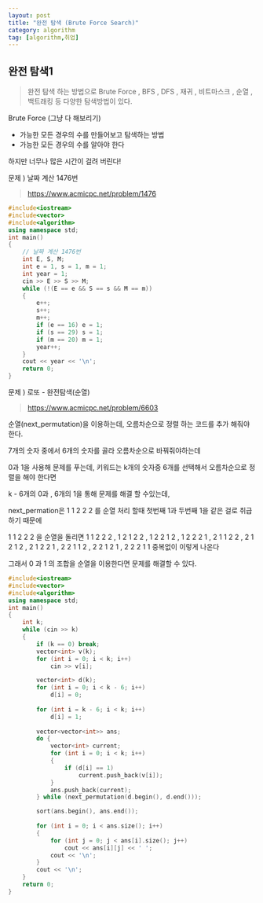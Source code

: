 ```yaml
---
layout: post
title: "완전 탐색 (Brute Force Search)"
category: algorithm
tag: [algorithm,취업]
---
```


## 완전 탐색1

> 완전 탐색 하는 방법으로 Brute Force , BFS , DFS , 재귀 , 비트마스크 , 순열 , 백트래킹 등 다양한 탐색방법이 있다.



Brute Force (그냥 다 해보리기)

- 가능한 모든 경우의 수를 만들어보고 탐색하는 방법
- 가능한 모든 경우의 수를 알아야 한다

하지만 너무나 많은 시간이 걸려 버린다!



문제 ) 날짜 계산 1476번

> https://www.acmicpc.net/problem/1476

```c++
#include<iostream>
#include<vector>
#include<algorithm>
using namespace std;
int main()
{
	// 날짜 계산 1476번
	int E, S, M;
	int e = 1, s = 1, m = 1;
	int year = 1;
	cin >> E >> S >> M;
	while (!(E == e && S == s && M == m))
	{
		e++;
		s++;
		m++;
		if (e == 16) e = 1;
		if (s == 29) s = 1;
		if (m == 20) m = 1;
		year++;
	}
	cout << year << '\n';
	return 0;
}
```



문제 ) 로또 - 완전탐색(순열)

> https://www.acmicpc.net/problem/6603

순열(next_permutation)을 이용하는데,  오름차순으로 정렬 하는 코드를 추가 해줘야한다.

7개의 숫자 중에서 6개의 숫자를 골라 오름차순으로 바꿔줘야하는데

0과 1을 사용해 문제를 푸는데,  키워드는 k개의 숫자중 6개를 선택해서 오름차순으로 정렬을 해야 한다면

k - 6개의 0과 , 6개의 1을 통해 문제를 해결 할 수있는데,

next_permation은  1 1 2 2 2 를 순열 처리 할때 첫번째 1과 두번째 1을 같은 걸로 취급하기 때문에 

1 1 2 2 2 을 순열을 돌리면 1 1 2 2 2 , 1 2 1 2 2 , 1 2 2 1 2 , 1 2 2 2 1 , 2 1 1 2 2 , 2 1 2 1 2 , 2 1 2 2 1 , 2 2 1 1 2 , 2 2 1 2 1 , 2 2 2 1 1  중복없이 이렇게 나온다

그래서 0 과 1 의 조합을 순열을 이용한다면 문제를 해결할 수 있다.

```c++
#include<iostream>
#include<vector>
#include<algorithm>
using namespace std;
int main()
{
	int k;
	while (cin >> k)
	{
		if (k == 0) break;
		vector<int> v(k);
		for (int i = 0; i < k; i++)
			cin >> v[i];

		vector<int> d(k);
		for (int i = 0; i < k - 6; i++)
			d[i] = 0;
		
		for (int i = k - 6; i < k; i++)
			d[i] = 1;
		
		vector<vector<int>> ans;
		do {
			vector<int> current;
			for (int i = 0; i < k; i++)
			{
				if (d[i] == 1)
					current.push_back(v[i]);
			}
			ans.push_back(current);
		} while (next_permutation(d.begin(), d.end()));

		sort(ans.begin(), ans.end());
		
		for (int i = 0; i < ans.size(); i++)
		{
			for (int j = 0; j < ans[i].size(); j++)
				cout << ans[i][j] << ' ';
			cout << '\n';
		}
		cout << '\n';
	}
	return 0;
}
```



